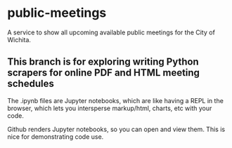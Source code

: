 # public-meetings
A service to show all upcoming available public meetings for the City of Wichita.

## This branch is for exploring writing Python scrapers for online PDF and HTML meeting schedules

The .ipynb files are Jupyter notebooks, which are like having a REPL in the browser, which lets you intersperse markup/html, charts, etc with your code.

Github renders Jupyter notebooks, so you can open and view them. This is nice for demonstrating code use.
